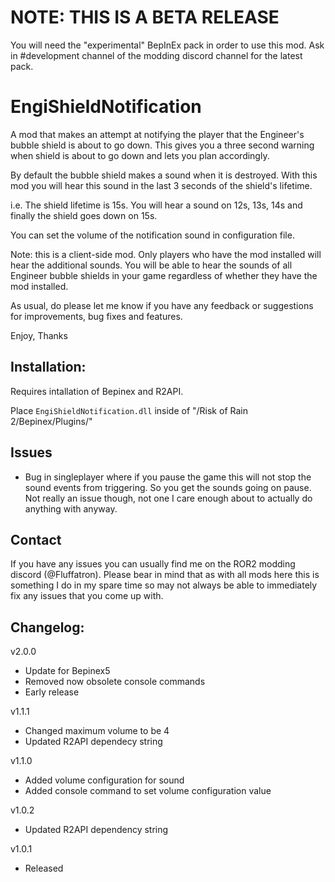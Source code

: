 # NOTE: THIS IS A BETA RELEASE

You will need the "experimental" BepInEx pack in order to use this mod. Ask in #development channel of the modding discord channel for the latest pack.

# EngiShieldNotification

A mod that makes an attempt at notifying the player that the Engineer's bubble shield is about to go down. This gives you a three second warning when shield is about to go down and lets you plan accordingly.

By default the bubble shield makes a sound when it is destroyed. With this mod you will hear this sound in the last 3 seconds of the shield's lifetime.

i.e. The shield lifetime is 15s. You will hear a sound on 12s, 13s, 14s and finally the shield goes down on 15s.

You can set the volume of the notification sound in configuration file.

Note: this is a client-side mod. Only players who have the mod installed will hear the additional sounds. You will be able to hear the sounds of all Engineer bubble shields in your game regardless of whether they have the mod installed.

As usual, do please let me know if you have any feedback or suggestions for improvements, bug fixes and features.

Enjoy,
Thanks

## Installation:

Requires intallation of Bepinex and R2API. 

Place `EngiShieldNotification.dll` inside of "/Risk of Rain 2/Bepinex/Plugins/"

## Issues

- Bug in singleplayer where if you pause the game this will not stop the sound events from triggering. So you get the sounds going on pause. Not really an issue though, not one I care enough about to actually do anything with anyway.

## Contact

If you have any issues you can usually find me on the ROR2 modding discord (@Fluffatron). Please bear in mind that as with all mods here this is something I do in my spare time so may not always be able to immediately fix any issues that you come up with. 

## Changelog:

v2.0.0
- Update for Bepinex5
- Removed now obsolete console commands
- Early release

v1.1.1
- Changed maximum volume to be 4
- Updated R2API dependecy string

v1.1.0
- Added volume configuration for sound
- Added console command to set volume configuration value

v1.0.2 
- Updated R2API dependency string

v1.0.1 
- Released
